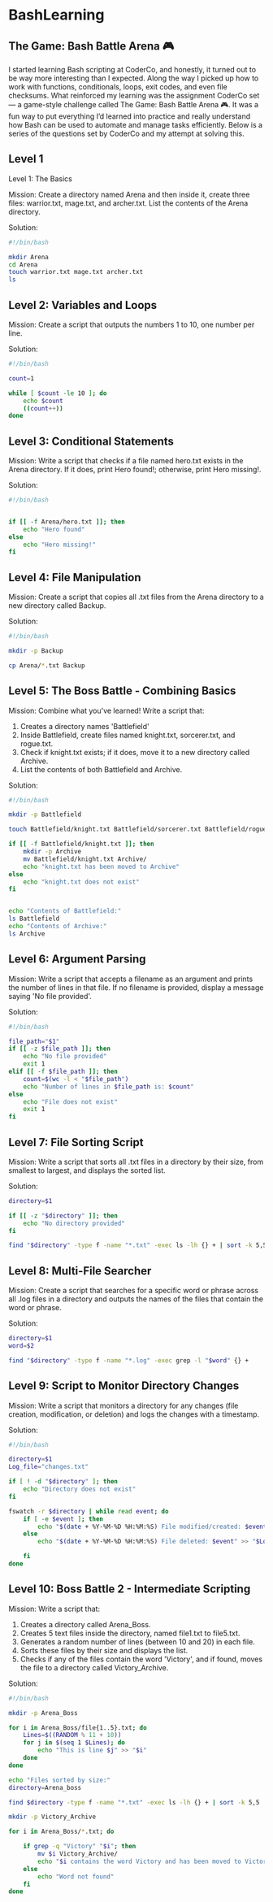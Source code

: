 # BashLearning
## The Game: Bash Battle Arena 🎮
I started learning Bash scripting at CoderCo, and honestly, it turned out to be way more interesting than I expected. Along the way I picked up how to work with functions, conditionals, loops, exit codes, and even file checksums. What reinforced my learning was the assignment CoderCo set — a game-style challenge called The Game: Bash Battle Arena 🎮. It was a fun way to put everything I’d learned into practice and really understand how Bash can be used to automate and manage tasks efficiently. Below is a series of the questions set by CoderCo and my attempt at solving this.

## Level 1
Level 1: The Basics

Mission: Create a directory named Arena and then inside it, create three files: warrior.txt, mage.txt, and archer.txt. List the contents of the Arena directory.

Solution:
```bash
#!/bin/bash

mkdir Arena
cd Arena
touch warrior.txt mage.txt archer.txt
ls
```


## Level 2: Variables and Loops

Mission: Create a script that outputs the numbers 1 to 10, one number per line.

Solution:
```bash
#!/bin/bash

count=1

while [ $count -le 10 ]; do
    echo $count
    ((count++))
done
```

## Level 3: Conditional Statements

Mission: Write a script that checks if a file named hero.txt exists in the Arena directory. If it does, print Hero found!; otherwise, print Hero missing!.

Solution:
```bash
#!/bin/bash


if [[ -f Arena/hero.txt ]]; then
    echo "Hero found"
else 
    echo "Hero missing!"
fi
```

## Level 4: File Manipulation

Mission: Create a script that copies all .txt files from the Arena directory to a new directory called Backup.

Solution:
```bash
#!/bin/bash

mkdir -p Backup

cp Arena/*.txt Backup
```



## Level 5: The Boss Battle - Combining Basics

Mission: Combine what you've learned! Write a script that:

1. Creates a directory names 'Battlefield'
2. Inside Battlefield, create files named knight.txt, sorcerer.txt, and rogue.txt.
3. Check if knight.txt exists; if it does, move it to a new directory called Archive.
4. List the contents of both Battlefield and Archive.

Solution:
```bash
#!/bin/bash

mkdir -p Battlefield

touch Battlefield/knight.txt Battlefield/sorcerer.txt Battlefield/rogue.txt

if [[ -f Battlefield/knight.txt ]]; then
    mkdir -p Archive
    mv Battlefield/knight.txt Archive/
    echo "knight.txt has been moved to Archive"    
else
    echo "knight.txt does not exist"
fi 


echo "Contents of Battlefield:"
ls Battlefield
echo "Contents of Archive:"
ls Archive
```



## Level 6: Argument Parsing

Mission: Write a script that accepts a filename as an argument and prints the number of lines in that file. If no filename is provided, display a message saying 'No file provided'.

Solution:
```bash
#!/bin/bash

file_path="$1"
if [[ -z $file_path ]]; then
    echo "No file provided"
    exit 1
elif [[ -f $file_path ]]; then
    count=$(wc -l < "$file_path")
    echo "Number of lines in $file_path is: $count"
else
    echo "File does not exist"
    exit 1
fi
```



## Level 7: File Sorting Script

Mission: Write a script that sorts all .txt files in a directory by their size, from smallest to largest, and displays the sorted list.

Solution:
```bash
directory=$1

if [[ -z "$directory" ]]; then
    echo "No directory provided"
fi

find "$directory" -type f -name "*.txt" -exec ls -lh {} + | sort -k 5,5 -h | awk '{ print $5, $9 }'
```



## Level 8: Multi-File Searcher

Mission: Create a script that searches for a specific word or phrase across all .log files in a directory and outputs the names of the files that contain the word or phrase.

Solution:
```bash
directory=$1
word=$2

find "$directory" -type f -name "*.log" -exec grep -l "$word" {} +

```


## Level 9: Script to Monitor Directory Changes

Mission: Write a script that monitors a directory for any changes (file creation, modification, or deletion) and logs the changes with a timestamp.

Solution:
```bash
#!/bin/bash

directory=$1
Log_file="changes.txt"

if [ ! -d "$directory" ]; then
    echo "Directory does not exist"
fi

fswatch -r $directory | while read event; do
    if [ -e $event ]; then
        echo "$(date + %Y-%M-%D %H:%M:%S) File modified/created: $event" >> "$Log_file"
    else
        echo "$(date + %Y-%M-%D %H:%M:%S) File deleted: $event" >> "$Log_file"

    fi
done
```



## Level 10: Boss Battle 2 - Intermediate Scripting

Mission: Write a script that:

1. Creates a directory called Arena_Boss.
2. Creates 5 text files inside the directory, named file1.txt to file5.txt.
3. Generates a random number of lines (between 10 and 20) in each file.
4. Sorts these files by their size and displays the list.
5. Checks if any of the files contain the word 'Victory', and if found, moves the file to a directory called Victory_Archive.

Solution:
```bash
#!/bin/bash

mkdir -p Arena_Boss

for i in Arena_Boss/file{1..5}.txt; do
    Lines=$((RANDOM % 11 + 10))
    for j in $(seq 1 $Lines); do 
        echo "This is line $j" >> "$i" 
    done
done

echo "Files sorted by size:"
directory=Arena_boss

find $directory -type f -name "*.txt" -exec ls -lh {} + | sort -k 5,5 | awk '{print $5, $9}'

mkdir -p Victory_Archive

for i in Arena_Boss/*.txt; do

    if grep -q "Victory" "$i"; then
        mv $i Victory_Archive/
        echo "$i contains the word Victory and has been moved to Victory_Archive"
    else
        echo "Word not found"
    fi
done
```
